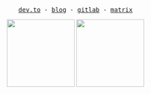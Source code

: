 <p align="center">
  <!-- Monospace Font -->
  <samp>
    <a href="https://www.dev.to/siph">dev.to</a> -
    <a href="https://siph.github.io/blog">blog</a> -
    <a href="https://gitlab.com/xsiph">gitlab</a> -
    <a href="https://matrix.to/#/@-siph-:matrix.org">matrix</a>
  </samp>
</p>

<div align="center">
  <img height="155px" src="https://github-readme-stats-siph.vercel.app/api?username=siph&hide_rank=true&hide_title=true&theme=gruvbox&show_icons=true&count_private=true&line_height=21">
  <img height="155px" src="https://github-readme-stats-siph.vercel.app/api/top-langs/?username=siph&hide_title=true&theme=gruvbox&layout=compact&exclude_repo=neovim-flake&hide=css,html,scss">
</div>
